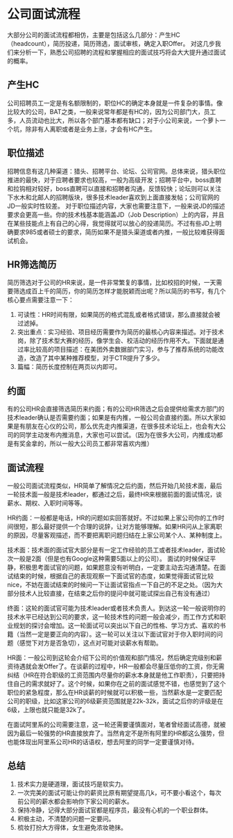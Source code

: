 # 公司面试流程

大部分公司的面试流程都相仿，主要是包括这么几部分：产生HC（headcount），简历投递，简历筛选，面试审核，确定入职Offer。
对这几步我们来分析一下，熟悉公司招聘的流程和掌握相应的面试技巧将会大大提升通过面试的概率。

<!-- toc -->

## 产生HC
公司招聘员工一定是有名额限制的，职位HC的确定本身就是一件复杂的事情。像比较大的公司，BAT之类，一般来说常年都是有HC的，因为公司部门大，员工多，人员流动也比大，所以各个部门基本都有缺口；对于小公司来说，一个萝卜一个坑，除非有人离职或者是业务上涨，才会有HC产生。

## 职位描述
招聘信息有这几种渠道：猎头、招聘平台、论坛、公司官网。总体来说，猎头职位推进的最快，对于应聘者要求也较高，一般为高级开发；招聘平台中，boss直聘和拉钩相对较好，boss直聘可以直接和招聘者沟通，反馈较快；论坛则可以关注下水木和北邮人的招聘版块，很多技术leader喜欢到上面直接发帖；公司官网的JD一般实时性较差。
对于职位描述内容，大家也需要注意下，一般来说JD的描述要求会更高一些。你的技术栈基本能涵盖JD（Job Description）上的内容，并且在某些技能点上有自己的心得，我觉得就可以放心的投递简历。不过有些JD上明确要求985或者硕士的要求，简历如果不是猎头渠道或者内推，一般比较难获得面试机会。


## HR筛选简历
简历筛选对于公司的HR来说，是一件非常繁复的事情，比如校招的时候，一天需要筛选成百上千的简历，你的简历怎样才能脱颖而出呢？所以简历的书写，有几个核心要点需要注意一下：

1. 可读性：HR时间有限，如果简历的格式混乱或者格式错误，那么直接就会被过滤掉。
2. 突出重点：实习经验、项目经历需要作为简历的最核心内容来描述。对于技术岗，除了技术型大赛的经历，像学生会、校活动的经历作用不大。下面就是通过率比较高的项目描述：在美团外卖数据部门实习，参与了推荐系统的功能改造，改造了其中某种推荐模型，对于CTR提升了多少。
3. 篇幅：简历长度控制在两页以内即可。

## 约面
有的公司HR会直接筛选简历来约面；有的公司HR筛选之后会提供给需求方部门的技术leader确认是否需要约面；如果是有内推，一般公司会直接约面。所以大家如果是有朋友在心仪的公司，那么优先走内推渠道，在很多技术论坛上，也会有大公司的同学主动发布内推消息，大家也可以尝试。（因为在很多大公司，内推成功都是有奖金拿的，所以一般大公司员工都非常喜欢内推）


## 面试流程
一般公司面试流程类似，HR简单了解情况之后约面，然后开始几轮技术面，最后一轮技术面一般是技术leader，都通过之后，最终HR来根据前面的面试情况，谈薪水、期权、入职时间等等。

HR约面：一般都是电话，HR的问题如实回答就好。不过如果上家公司你的工作时间很短，那么最好提供一个合理的说辞，让对方能够理解。如果HR问从上家离职的原因，尽量客观描述，而不要把离职问题归结在上家公司某个人、某种制度上。

技术面：技术面的面试官大部分是有一定工作经验的员工或者技术leader，面试轮次一般是2面（但是也有Google这种需要5面以上的公司）。
面试的时候保证平静，积极思考面试官的问题，如果题意没有听明白，一定要主动去沟通清楚。在面试结束的时候，根据自己的表现观察一下面试官的态度，如果觉得面试官比较nice，不妨在面试结束的时候问一下让面试官指点一下自己的不足之处。（因为大部分技术人比较直接，在结束之后你的提问中就可能试探出自己有没有通过）

终面：这轮的面试官可能为技术leader或者技术负责人。到达这一轮一般说明你的技术水平已经达到公司的要求，这一轮技术性的问题一般会减少，而工作方式和职业规划的探讨会增加。这一轮面试可以突出以下自己的性格、学习方式、喜欢的书籍（当然一定是要正向的内容）。这一轮可以关注以下面试官对于你入职时间的问题（感觉下对方是否急切），这点对可能对谈薪水有帮助。

HR面：一般公司到这轮会介绍下公司的价值观和部门情况，然后确定完级别和薪资待遇就会发Offer了。在谈薪的过程中，HR一般都会尽量压低你的工资，你无需纠结（HR在符合职级的工资范围内尽量你的薪水本身就是他工作职责），只要把持住自己的需求就好了。这个时候，如果你在之前的面试感觉不错，也感觉到了这个职位的紧急程度，那么在HR谈薪的时候就可以积极一些，当然薪水是一定要匹配公司的职级，比如这家公司的6级薪资范围就是22k-32k，面试之后你的评级是在6级，上限也就只能是32k了。

在面试阿里系的公司需要注意，这一轮还需要谨慎面对，笔者曾经面试高德，就被因为最后一轮强势的HR直接放弃了。当然肯定不是所有阿里的HR都这么强势，但也能体现出阿里系公司HR的话语权，想去阿里的同学一定要谨慎对待。

## 总结

1. 技术实力是硬道理，面试技巧是软实力。
2. 一次完美的面试可能让你的薪资比原有期望提高几k，可不要小看这个，每次前公司的薪水都会影响你下家公司的薪水。
3. 保持冷静，记得大部分面试官都是程序员，最没有心机的一个职业群体。
4. 积极主动，不清楚的问题一定要问。
5. 梳妆打扮大方得体，女生避免浓妆艳抹。
